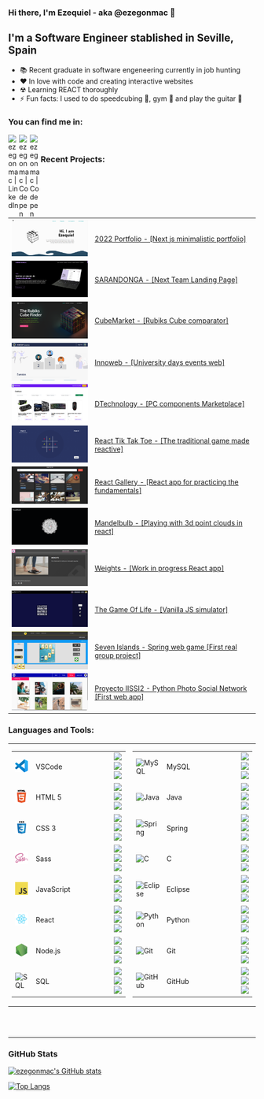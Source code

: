 ### Hi there, I'm Ezequiel - aka @ezegonmac 👋 

## I'm a Software Engineer stablished in Seville, Spain

- 📚 Recent graduate in software engeneering currently in job hunting
- ❤️ In love with code and creating interactive websites
-  ☢  Learning REACT thoroughly
- ⚡ Fun facts: I used to do speedcubing 🎲, gym 🦾 and play the guitar 🎸

### You can find me in:

[<img align="left" alt="ezegonmac | LinkedIn" width="22px" src="https://cdn.jsdelivr.net/npm/simple-icons@v3/icons/linkedin.svg" />][linkedin]
[<img align="left" alt="ezegonmac | Codepen" width="22px" src="https://cdn.jsdelivr.net/npm/simple-icons@3.13.0/icons/codepen.svg" />][codepen]
[<img align="left" alt="ezegonmac | Codepen" width="22px" src="https://cdn.jsdelivr.net/npm/simple-icons@3.13.0/icons/udemy.svg" />][udemy]

<br />

### Recent Projects:

<!-- <table>
<tr> -->

<td>
<table>
  <tr>
    <td>
      <img alt="2022 Portfolio" width="220px" src="./images/projects/portfolio.png" />
    </td>
    <td>
      <a href="https://ezegonmac.vercel.app/">2022 Portfolio - [Next js minimalistic portfolio]</a>
    </td>
  </tr>
  
  <tr>
    <td>
      <img alt="SARANDONGA Landing Page" width="220px" src="./images/projects/sarandonga.png" />
    </td>
    <td>
      <a href="https://github.com/ezegonmac/SarandONGa-LP">SARANDONGA - [Next Team Landing Page]</a>
    </td>
  </tr>
  
  <tr>
    <td>
      <img alt="CubeMarket comparator" width="220px" src="./images/projects/cubemarket.png" />
    </td>
    <td>
      <a href="https://github.com/ezegonmac/CubeMarket">CubeMarket - [Rubiks Cube comparator]</a>
    </td>
  </tr>
  
  <tr>
    <td>
      <img alt="Innoweb" width="220px" src="./images/projects/innoweb.png" />
    </td>
    <td>
      <a href="https://github.com/innosoft-innoweb/innosoft-innoweb-1">Innoweb - [University days events web]</a>
    </td>
  </tr>

  <tr>
    <td>
      <img alt="DTechnology marketplace" width="220px" src="./images/projects/dtechnology.png" />
    </td>
    <td>
      <a href="https://github.com/ezegonmac/DTechnology">DTechnology - [PC components Marketplace]</a>
    </td>
  </tr>

  <tr>
    <td>
      <img alt="React Tik Tak Toe" width="220px" src="./images/projects/tiktaktoe.png" />
    </td>
    <td>
      <a href="https://ezegonmac.github.io/React-TikTakToe">React Tik Tak Toe - [The traditional game made reactive]</a>
    </td>
  </tr>

  <tr>
    <td>
      <img alt="React Gallery" width="220px" src="./images/projects/reactgallery.png" />
    </td>
    <td>
      <a href="https://github.com/ezegonmac/react-gallery/">React Gallery - [React app for practicing the fundamentals]</a>
    </td>
  </tr>

<!-- </table>
</td>

new column

<td>
<table> -->
  <tr>
    <td>
      <img alt="Mandelbulb" width="220px" src="./images/projects/mandelbulb.png" />
    </td>
    <td>
      <a href="https://ezegonmac.github.io/3d-curves/">Mandelbulb - [Playing with 3d point clouds in react]</a>
    </td>
  </tr>

  <tr>
    <td>
      <img alt="Weights" width="220px" src="./images/projects/weights.png" />
    </td>
    <td>
      <a href="https://ezegonmac.github.io/weights_react/">Weights - [Work in progress React app]</a>
    </td>
  </tr>
  
  <tr>
    <td>
      <img alt="The Game Of Life" width="220px" src="./images/projects/gameoflife.png" />
    </td>
    <td>
      <a href="https://codepen.io/ezquielgon2/pen/zYZmvmZ">The Game Of Life - [Vanilla JS simulator]</a>
    </td>
  </tr>

  <tr>
    <td>
      <img alt="Seven Islands" width="220px" src="./images/projects/sevenislands.jpg" />
    </td>
    <td>
      <a href="https://github.com/ezegonmac/dp1-2021-2022-l8-1">Seven Islands - Spring web game [First real group project]</a>
    </td>
  </tr>

  <tr>
    <td>
      <img alt="Seven Islands" width="220px" src="./images/projects/iissi2.png" />
    </td>
    <td>
      <a href="https://github.com/ezegonmac/Proyecto-curso-IISSI2">Proyecto IISSI2 - Python Photo Social Network [First web app]</a>
    </td>
  </tr>

</table>
</td>

<!-- </table>
</td> -->


### Languages and Tools:

<table>
<tr>

<td>
<table>
  <tr>
    <td>
      <img alt="VSCode" width="26px" src="https://raw.githubusercontent.com/github/explore/80688e429a7d4ef2fca1e82350fe8e3517d3494d/topics/visual-studio-code/visual-studio-code.png" />
    </td>
    <td  width="145px">VSCode</td>
    <td>
      <img width="15px" src="https://cdn-icons-png.flaticon.com/512/1828/1828884.png">
      <img width="15px" src="https://cdn-icons-png.flaticon.com/512/1828/1828884.png">
      <img width="15px" src="https://cdn-icons-png.flaticon.com/512/1828/1828884.png">
    </td>
  </tr>

  <tr>
    <td>
      <img alt="HTML 5" width="26px" src="https://raw.githubusercontent.com/github/explore/80688e429a7d4ef2fca1e82350fe8e3517d3494d/topics/html/html.png" />
    </td>
    <td>HTML 5</td>
    <td>
      <img width="15px" src="https://cdn-icons-png.flaticon.com/512/1828/1828884.png">
      <img width="15px" src="https://cdn-icons-png.flaticon.com/512/1828/1828884.png">
      <img width="15px" src="https://cdn-icons-png.flaticon.com/512/1828/1828884.png">
    </td>
  </tr>

  <tr>
    <td>
      <img alt="CSS 3" width="26px" src="https://raw.githubusercontent.com/github/explore/80688e429a7d4ef2fca1e82350fe8e3517d3494d/topics/css/css.png" />
    </td>
    <td>CSS 3</td>
    <td>
      <img width="15px" src="https://cdn-icons-png.flaticon.com/512/1828/1828884.png">
      <img width="15px" src="https://cdn-icons-png.flaticon.com/512/1828/1828884.png">
      <img width="15px" src="https://cdn-icons-png.flaticon.com/512/1828/1828884.png">
    </td>
  </tr>

  <tr>
    <td>
        <img alt="Sass" width="26px" src="https://raw.githubusercontent.com/github/explore/80688e429a7d4ef2fca1e82350fe8e3517d3494d/topics/sass/sass.png" />
    </td>
    <td>Sass</td>
    <td>
      <img width="15px" src="https://cdn-icons-png.flaticon.com/512/1828/1828884.png">
      <img width="15px" src="https://cdn-icons-png.flaticon.com/512/1828/1828884.png">
      <img width="15px" src="https://cdn-icons-png.flaticon.com/512/1828/1828961.png">
    </td>
  </tr>

  <tr>
    <td>
      <img alt="JavaScript" width="26px" src="https://raw.githubusercontent.com/github/explore/80688e429a7d4ef2fca1e82350fe8e3517d3494d/topics/javascript/javascript.png" />
    </td>
    <td>JavaScript</td>
    <td>
      <img width="15px" src="https://cdn-icons-png.flaticon.com/512/1828/1828884.png">
      <img width="15px" src="https://cdn-icons-png.flaticon.com/512/1828/1828884.png">
      <img width="15px" src="https://cdn-icons-png.flaticon.com/512/1828/1828884.png">
    </td>
  </tr>

  <tr>
    <td>
      <img alt="React" width="26px" src="https://raw.githubusercontent.com/github/explore/80688e429a7d4ef2fca1e82350fe8e3517d3494d/topics/react/react.png" />
    </td>
    <td>React</td>
    <td>
      <img width="15px" src="https://cdn-icons-png.flaticon.com/512/1828/1828884.png">
      <img width="15px" src="https://cdn-icons-png.flaticon.com/512/1828/1828884.png">
      <img width="15px" src="https://cdn-icons-png.flaticon.com/512/1828/1828961.png">
    </td>
  </tr>

  <tr>
    <td>
      <img alt="Node.js" width="26px" src="https://raw.githubusercontent.com/github/explore/80688e429a7d4ef2fca1e82350fe8e3517d3494d/topics/nodejs/nodejs.png" />
    </td>
    <td>Node.js</td>
    <td>
      <img width="15px" src="https://cdn-icons-png.flaticon.com/512/1828/1828884.png">
      <img width="15px" src="https://cdn-icons-png.flaticon.com/512/1828/1828961.png">
      <img width="15px" src="https://cdn-icons-png.flaticon.com/512/1828/1828961.png">
    </td>
  </tr>

  <tr>
    <td>
      <img alt="SQL" width="26px" src="https://cdn.icon-icons.com/icons2/2107/PNG/512/file_type_sql_icon_130152.png" />
    </td>
    <td>SQL</td>
    <td>
      <img width="15px" src="https://cdn-icons-png.flaticon.com/512/1828/1828884.png">
      <img width="15px" src="https://cdn-icons-png.flaticon.com/512/1828/1828884.png">
      <img width="15px" src="https://cdn-icons-png.flaticon.com/512/1828/1828884.png">
    </td>
  </tr>
</table>
</td>

<!-- new column -->

<td>
<table>
  <tr>
    <td>
      <img alt="MySQL" width="26px" src="https://cdn.icon-icons.com/icons2/2415/PNG/512/mysql_original_wordmark_logo_icon_146417.png" />
    </td>
    <td width="145px">MySQL</td>
    <td>
      <img width="15px" src="https://cdn-icons-png.flaticon.com/512/1828/1828884.png">
      <img width="15px" src="https://cdn-icons-png.flaticon.com/512/1828/1828884.png">
      <img width="15px" src="https://cdn-icons-png.flaticon.com/512/1828/1828884.png">
    </td>
  </tr>

  <tr>
    <td>
      <img alt="Java" width="26px" src="https://cdn.icon-icons.com/icons2/2415/PNG/512/java_original_wordmark_logo_icon_146459.png" />
    </td>
    <td>Java</td>
    <td>
      <img width="15px" src="https://cdn-icons-png.flaticon.com/512/1828/1828884.png">
      <img width="15px" src="https://cdn-icons-png.flaticon.com/512/1828/1828884.png">
      <img width="15px" src="https://cdn-icons-png.flaticon.com/512/1828/1828884.png">
    </td>
  </tr>

  <tr>
    <td>
      <img alt="Spring" width="26px" src="https://user-images.githubusercontent.com/25181517/117201470-f6d56780-adec-11eb-8f7c-e70e376cfd07.png" />
    </td>
    <td>Spring</td>
    <td>
      <img width="15px" src="https://cdn-icons-png.flaticon.com/512/1828/1828884.png">
      <img width="15px" src="https://cdn-icons-png.flaticon.com/512/1828/1828884.png">
      <img width="15px" src="https://cdn-icons-png.flaticon.com/512/1828/1828884.png">
    </td>
  </tr>

  <tr>
    <td>
      <img alt="C" width="26px" src="https://cdn.icon-icons.com/icons2/2415/PNG/512/c_plain_logo_icon_146610.png" />
    </td>
    <td>C</td>
    <td>
      <img width="15px" src="https://cdn-icons-png.flaticon.com/512/1828/1828884.png">
      <img width="15px" src="https://cdn-icons-png.flaticon.com/512/1828/1828961.png">
      <img width="15px" src="https://cdn-icons-png.flaticon.com/512/1828/1828961.png">
    </td>
  </tr>

  <tr>
    <td>
      <img alt="Eclipse" width="26px" src="https://cdn.icon-icons.com/icons2/1381/PNG/512/eclipse_94656.png" />
    </td>
    <td>Eclipse</td>
    <td>
      <img width="15px" src="https://cdn-icons-png.flaticon.com/512/1828/1828884.png">
      <img width="15px" src="https://cdn-icons-png.flaticon.com/512/1828/1828884.png">
      <img width="15px" src="https://cdn-icons-png.flaticon.com/512/1828/1828884.png">
    </td>
  </tr>

  <tr>
    <td>
      <img alt="Python" width="26px" src="https://cdn.icon-icons.com/icons2/112/PNG/512/python_18894.png" />
    </td>
    <td>Python</td>
    <td>
      <img width="15px" src="https://cdn-icons-png.flaticon.com/512/1828/1828884.png">
      <img width="15px" src="https://cdn-icons-png.flaticon.com/512/1828/1828884.png">
      <img width="15px" src="https://cdn-icons-png.flaticon.com/512/1828/1828961.png">
    </td>
  </tr>

  <tr>
    <td>
      <img alt="Git" width="26px" src="https://cdn.icon-icons.com/icons2/2107/PNG/512/file_type_git_icon_130581.png" />
    </td>
    <td>Git</td>
    <td>
      <img width="15px" src="https://cdn-icons-png.flaticon.com/512/1828/1828884.png">
      <img width="15px" src="https://cdn-icons-png.flaticon.com/512/1828/1828884.png">
      <img width="15px" src="https://cdn-icons-png.flaticon.com/512/1828/1828884.png">
    </td>
  </tr>

  <tr>
    <td>
    <img alt="GitHub" width="26px" src="https://cdn.icon-icons.com/icons2/2368/PNG/512/github_logo_icon_143772.png" />
    </td>
    <td>GitHub</td>
    <td>
      <img width="15px" src="https://cdn-icons-png.flaticon.com/512/1828/1828884.png">
      <img width="15px" src="https://cdn-icons-png.flaticon.com/512/1828/1828884.png">
      <img width="15px" src="https://cdn-icons-png.flaticon.com/512/1828/1828884.png">
    </td>
  </tr>
</table>
</td>

</tr>
</table>


<br />
<br />

---


### GitHub Stats

[![ezegonmac's GitHub stats](https://github-readme-stats.vercel.app/api?username=ezegonmac&count_private=true&show_icons=true&bg_color=0d1117&text_color=ffffff&icon_color=ffffff)](https://github.com/anuraghazra/github-readme-stats)

[![Top Langs](https://github-readme-stats.vercel.app/api/top-langs/?username=ezegonmac&layout=compact&bg_color=0d1117&text_color=ffffff&icon_color=ffffff)](https://github.com/anuraghazra/github-readme-stats)

[codepen]: https://codepen.io/ezquielgon2
[linkedin]: https://www.linkedin.com/in/ezequiel-gonzalez-macho-329583223
[udemy]: https://www.udemy.com/user/ezequiel-gonzalez-macho/
[gmail]: ezegonmac@gmail.com
